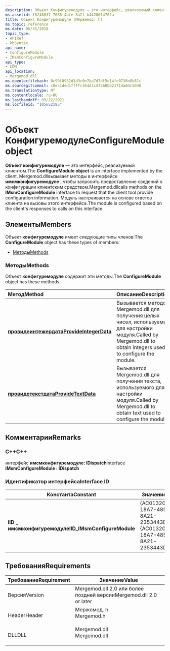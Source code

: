 ```yaml
---
description: Объект Конфигуремодуле — это интерфейс, реализуемый клиентом.
ms.assetid: f6240837-7685-4bfe-8a2f-b4428014702a
title: Объект Конфигуремодуле (Мержемод. h)
ms.topic: reference
ms.date: 05/31/2018
topic_type:
- APIRef
- kbSyntax
api_name:
- ConfigureModule
- IMsmConfigureModule
api_type:
- COM
api_location:
- Mergemod.dll
ms.openlocfilehash: 0c99f8932d1d3c0e7ba7d7df5e14fc0738e8b81c
ms.sourcegitcommit: c8ec1ded1ffffc364d3c4f560bb2171da0dc5040
ms.translationtype: MT
ms.contentlocale: ru-RU
ms.lasthandoff: 03/22/2021
ms.locfileid: "105652195"
---
```

# <a name="configuremodule-object"></a><span data-ttu-id="220fd-103">Объект Конфигуремодуле</span><span class="sxs-lookup"><span data-stu-id="220fd-103">ConfigureModule object</span></span>

<span data-ttu-id="220fd-104">**Объект конфигуремодуле** — это интерфейс, реализуемый клиентом.</span><span class="sxs-lookup"><span data-stu-id="220fd-104">The **ConfigureModule object** is an interface implemented by the client.</span></span> <span data-ttu-id="220fd-105">Mergemod.dllвызывает методы в интерфейсе **имсмконфигуремодуле** , чтобы запросить предоставление сведений о конфигурации клиентским средством.</span><span class="sxs-lookup"><span data-stu-id="220fd-105">Mergemod.dllcalls methods on the **IMsmConfigureModule** interface to request that the client tool provide configuration information.</span></span> <span data-ttu-id="220fd-106">Модуль настраивается на основе ответов клиента на вызовы этого интерфейса.</span><span class="sxs-lookup"><span data-stu-id="220fd-106">The module is configured based on the client's responses to calls on this interface.</span></span>

## <a name="members"></a><span data-ttu-id="220fd-107">Элементы</span><span class="sxs-lookup"><span data-stu-id="220fd-107">Members</span></span>

<span data-ttu-id="220fd-108">Объект **конфигуремодуле** имеет следующие типы членов:</span><span class="sxs-lookup"><span data-stu-id="220fd-108">The **ConfigureModule** object has these types of members:</span></span>

-   [<span data-ttu-id="220fd-109">Методы</span><span class="sxs-lookup"><span data-stu-id="220fd-109">Methods</span></span>](#methods)

### <a name="methods"></a><span data-ttu-id="220fd-110">Методы</span><span class="sxs-lookup"><span data-stu-id="220fd-110">Methods</span></span>

<span data-ttu-id="220fd-111">Объект **конфигуремодуле** содержит эти методы.</span><span class="sxs-lookup"><span data-stu-id="220fd-111">The **ConfigureModule** object has these methods.</span></span>



| <span data-ttu-id="220fd-112">Метод</span><span class="sxs-lookup"><span data-stu-id="220fd-112">Method</span></span>                                                           | <span data-ttu-id="220fd-113">Описание</span><span class="sxs-lookup"><span data-stu-id="220fd-113">Description</span></span>                                                                        |
|:-----------------------------------------------------------------|:-----------------------------------------------------------------------------------|
| [<span data-ttu-id="220fd-114">**провидеинтежердата**</span><span class="sxs-lookup"><span data-stu-id="220fd-114">**ProvideIntegerData**</span></span>](configuremodule-provideintegerdata.md) | <span data-ttu-id="220fd-115">Вызывается методом Mergemod.dll для получения целых чисел, используемых для настройки модуля.</span><span class="sxs-lookup"><span data-stu-id="220fd-115">Called by Mergemod.dll to obtain integers used to configure the module.</span></span><br/> |
| [<span data-ttu-id="220fd-116">**провидетекстдата**</span><span class="sxs-lookup"><span data-stu-id="220fd-116">**ProvideTextData**</span></span>](configuremodule-providetextdata.md)       | <span data-ttu-id="220fd-117">Вызывается Mergemod.dll для получения текста, используемого для настройки модуля.</span><span class="sxs-lookup"><span data-stu-id="220fd-117">Called by Mergemod.dll to obtain text used to configure the module.</span></span><br/>     |



 

## <a name="remarks"></a><span data-ttu-id="220fd-118">Комментарии</span><span class="sxs-lookup"><span data-stu-id="220fd-118">Remarks</span></span>

### <a name="c"></a><span data-ttu-id="220fd-119">C++</span><span class="sxs-lookup"><span data-stu-id="220fd-119">C++</span></span>

<span data-ttu-id="220fd-120">интерфейс **имсмконфигуремодуле: IDispatch**</span><span class="sxs-lookup"><span data-stu-id="220fd-120">interface **IMsmConfigureModule : IDispatch**</span></span>

### <a name="interface-id"></a><span data-ttu-id="220fd-121">Идентификатор интерфейса</span><span class="sxs-lookup"><span data-stu-id="220fd-121">Interface ID</span></span>



| <span data-ttu-id="220fd-122">Константа</span><span class="sxs-lookup"><span data-stu-id="220fd-122">Constant</span></span>                     | <span data-ttu-id="220fd-123">Значение</span><span class="sxs-lookup"><span data-stu-id="220fd-123">Value</span></span>                                  |
|------------------------------|----------------------------------------|
| <span data-ttu-id="220fd-124">**IID \_ имсмконфигуремодуле**</span><span class="sxs-lookup"><span data-stu-id="220fd-124">**IID\_IMsmConfigureModule**</span></span> | <span data-ttu-id="220fd-125">{AC013209-18A7-4851-8A21-2353443D70A0}</span><span class="sxs-lookup"><span data-stu-id="220fd-125">{AC013209-18A7-4851-8A21-2353443D70A0}</span></span> |



 

## <a name="requirements"></a><span data-ttu-id="220fd-126">Требования</span><span class="sxs-lookup"><span data-stu-id="220fd-126">Requirements</span></span>



| <span data-ttu-id="220fd-127">Требование</span><span class="sxs-lookup"><span data-stu-id="220fd-127">Requirement</span></span> | <span data-ttu-id="220fd-128">Значение</span><span class="sxs-lookup"><span data-stu-id="220fd-128">Value</span></span> |
|--------------------|-----------------------------------------------------------------------------------------|
| <span data-ttu-id="220fd-129">Версия</span><span class="sxs-lookup"><span data-stu-id="220fd-129">Version</span></span><br/> | <span data-ttu-id="220fd-130">Mergemod.dll 2,0 или более поздней версии</span><span class="sxs-lookup"><span data-stu-id="220fd-130">Mergemod.dll 2.0 or later</span></span><br/>                                                    |
| <span data-ttu-id="220fd-131">Header</span><span class="sxs-lookup"><span data-stu-id="220fd-131">Header</span></span><br/>  | <dl> <span data-ttu-id="220fd-132"><dt>Мержемод. h</dt></span><span class="sxs-lookup"><span data-stu-id="220fd-132"><dt>Mergemod.h</dt></span></span> </dl>   |
| <span data-ttu-id="220fd-133">DLL</span><span class="sxs-lookup"><span data-stu-id="220fd-133">DLL</span></span><br/>     | <dl> <span data-ttu-id="220fd-134"><dt>Mergemod.dll</dt></span><span class="sxs-lookup"><span data-stu-id="220fd-134"><dt>Mergemod.dll</dt></span></span> </dl> |



 

 




